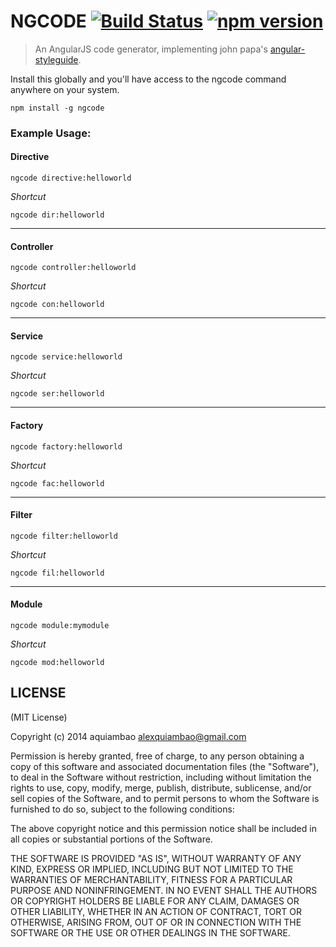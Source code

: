 # NGCODE  [![Build Status](https://secure.travis-ci.org/silverbux/ngcode.png)](http://travis-ci.org/silverbux/ngcode) [![npm version](https://img.shields.io/npm/v/ngcode.svg)](https://www.npmjs.com/package/ngcode)

> An AngularJS code generator, implementing john papa's [angular-styleguide](https://github.com/johnpapa/angular-styleguide).


Install this globally and you'll have access to the ngcode command anywhere on your system.

```shell
npm install -g ngcode
```

### Example Usage:

#### Directive
```
ngcode directive:helloworld
```
*Shortcut*
```
ngcode dir:helloworld
```

----------

#### Controller
```
ngcode controller:helloworld
```
*Shortcut*
```
ngcode con:helloworld
```

----------

#### Service
```
ngcode service:helloworld
```
*Shortcut*
```
ngcode ser:helloworld
```

----------

#### Factory
```
ngcode factory:helloworld
```
*Shortcut*
```
ngcode fac:helloworld
```

----------

#### Filter
```
ngcode filter:helloworld
```
*Shortcut*
```
ngcode fil:helloworld
```


----------


#### Module
```
ngcode module:mymodule
```
*Shortcut*
```
ngcode mod:helloworld
```


## LICENSE

(MIT License)

Copyright (c) 2014 aquiambao <alexquiambao@gmail.com>

Permission is hereby granted, free of charge, to any person obtaining
a copy of this software and associated documentation files (the
"Software"), to deal in the Software without restriction, including
without limitation the rights to use, copy, modify, merge, publish,
distribute, sublicense, and/or sell copies of the Software, and to
permit persons to whom the Software is furnished to do so, subject to
the following conditions:

The above copyright notice and this permission notice shall be
included in all copies or substantial portions of the Software.

THE SOFTWARE IS PROVIDED "AS IS", WITHOUT WARRANTY OF ANY KIND,
EXPRESS OR IMPLIED, INCLUDING BUT NOT LIMITED TO THE WARRANTIES OF
MERCHANTABILITY, FITNESS FOR A PARTICULAR PURPOSE AND
NONINFRINGEMENT. IN NO EVENT SHALL THE AUTHORS OR COPYRIGHT HOLDERS BE
LIABLE FOR ANY CLAIM, DAMAGES OR OTHER LIABILITY, WHETHER IN AN ACTION
OF CONTRACT, TORT OR OTHERWISE, ARISING FROM, OUT OF OR IN CONNECTION
WITH THE SOFTWARE OR THE USE OR OTHER DEALINGS IN THE SOFTWARE.

